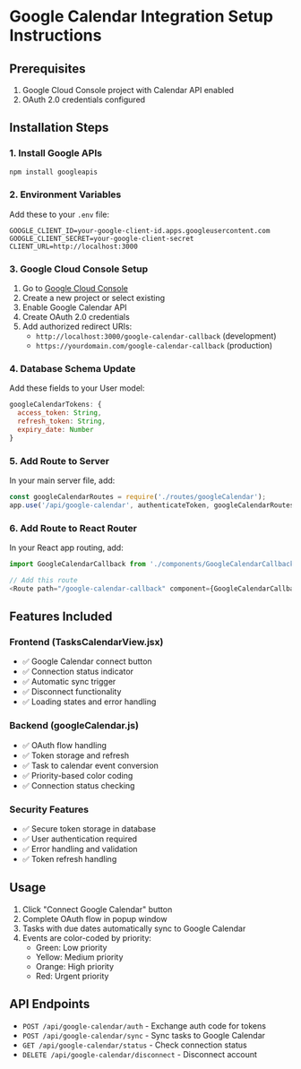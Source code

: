# Google Calendar Integration Setup Instructions

## Prerequisites
1. Google Cloud Console project with Calendar API enabled
2. OAuth 2.0 credentials configured

## Installation Steps

### 1. Install Google APIs
```bash
npm install googleapis
```

### 2. Environment Variables
Add these to your `.env` file:
```
GOOGLE_CLIENT_ID=your-google-client-id.apps.googleusercontent.com
GOOGLE_CLIENT_SECRET=your-google-client-secret
CLIENT_URL=http://localhost:3000
```

### 3. Google Cloud Console Setup
1. Go to [Google Cloud Console](https://console.cloud.google.com/)
2. Create a new project or select existing
3. Enable Google Calendar API
4. Create OAuth 2.0 credentials
5. Add authorized redirect URIs:
   - `http://localhost:3000/google-calendar-callback` (development)
   - `https://yourdomain.com/google-calendar-callback` (production)

### 4. Database Schema Update
Add these fields to your User model:
```javascript
googleCalendarTokens: {
  access_token: String,
  refresh_token: String,
  expiry_date: Number
}
```

### 5. Add Route to Server
In your main server file, add:
```javascript
const googleCalendarRoutes = require('./routes/googleCalendar');
app.use('/api/google-calendar', authenticateToken, googleCalendarRoutes);
```

### 6. Add Route to React Router
In your React app routing, add:
```javascript
import GoogleCalendarCallback from './components/GoogleCalendarCallback';

// Add this route
<Route path="/google-calendar-callback" component={GoogleCalendarCallback} />
```

## Features Included

### Frontend (TasksCalendarView.jsx)
- ✅ Google Calendar connect button
- ✅ Connection status indicator
- ✅ Automatic sync trigger
- ✅ Disconnect functionality
- ✅ Loading states and error handling

### Backend (googleCalendar.js)
- ✅ OAuth flow handling
- ✅ Token storage and refresh
- ✅ Task to calendar event conversion
- ✅ Priority-based color coding
- ✅ Connection status checking

### Security Features
- ✅ Secure token storage in database
- ✅ User authentication required
- ✅ Error handling and validation
- ✅ Token refresh handling

## Usage
1. Click "Connect Google Calendar" button
2. Complete OAuth flow in popup window
3. Tasks with due dates automatically sync to Google Calendar
4. Events are color-coded by priority:
   - Green: Low priority
   - Yellow: Medium priority
   - Orange: High priority
   - Red: Urgent priority

## API Endpoints
- `POST /api/google-calendar/auth` - Exchange auth code for tokens
- `POST /api/google-calendar/sync` - Sync tasks to Google Calendar
- `GET /api/google-calendar/status` - Check connection status
- `DELETE /api/google-calendar/disconnect` - Disconnect account
